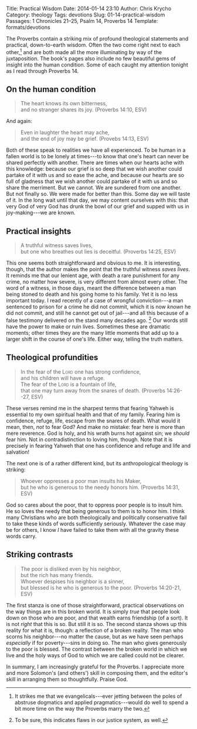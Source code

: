 Title: Practical Wisdom
Date: 2014-01-14 23:10
Author: Chris Krycho
Category: theology
Tags: devotions
Slug: 01-14-practical-wisdom
Passages: 1 Chronicles 21–25, Psalm 14, Proverbs 14
Template: formats/devotions

The Proverbs contain a striking mix of profound theological statements and practical, down-to-earth wisdom. Often the two come right next to each other,[^contrast?] and are both made all the more illuminating by way of the juxtaposition. The book's pages also include no few beautiful gems of insight into the human condition. Some of each caught my attention tonight as I read through Proverbs 14.

## On the human condition

> The heart knows its own bitterness,  
> and no stranger shares its joy. (Proverbs 14:10, ESV)

And again:

> Even in laughter the heart may ache,  
> and the end of joy may be grief. (Provebs 14:13, ESV)

Both of these speak to realities we have all experienced. To be human in a fallen world is to be lonely at times---to know that one's heart can never be shared perfectly with another. There are times when our hearts ache with this knowledge: because our grief is so deep that we wish another could partake of it with us and so ease the ache, and because our hearts are so full of gladness that we wish another could partake of it with us and so share the merriment. But we cannot. We are sundered from one another. But not finally so. We were made for better than this. Some day we will taste of it. In the long wait until that day, we may content ourselves with this: that very God of very God has drunk the bowl of our grief and supped with us in joy-making---we are known.

## Practical insights

> A truthful witness saves lives,  
> but one who breathes out lies is deceitful. (Proverbs 14:25, ESV)

This one seems both straightforward and obvious to me. It is interesting, though, that the author makes the point that the truthful witness *saves lives*. It reminds me that our lenient age, with death a rare punishment for any crime, no matter how severe, is very different from almost every other. The word of a witness, in those days, meant the difference between a man being stoned to death and his going home to his family. Yet it is no less important today. I read recently of a case of wrongful conviction---a man sentenced to prison for a crime he did not commit, which it is now *known* he did not commit, and still he cannot get out of jail---and all this because of a false testimony delivered on the stand many decades ago. [^justice] Our words still have the power to make or ruin lives. Sometimes these are dramatic moments; other times they are the many little moments that add up to a larger shift in the course of one's life. Either way, telling the truth matters.

## Theological profundities

> In the fear of the <span style="font-variant: small-caps">Lord</span> one has strong confidence,  
> and his children will have a refuge.  
> The fear of the <span style="font-variant: small-caps">Lord</span> is a fountain of life,  
> that one may turn away from the snares of death. (Proverbs 14:26--27, ESV)

These verses remind me in the sharpest terms that fearing Yahweh is essential to my own spiritual health and that of my family. Fearing him is confidence, refuge, life, escape from the snares of death. What would it mean, then, *not* to fear God? And make no mistake: fear here is more than mere reverence. God is holy, and his wrath burns hot against sin; we *should* fear him. Not in contradistinction to loving him, though. Note that it is precisely in fearing Yahweh that one has confidence and refuge and life and salvation!

The next one is of a rather different kind, but its anthropological theology is striking:

> Whoever oppresses a poor man insults his Maker,  
> but he who is generous to the needy honors him. (Proverbs 14:31, ESV)

God so cares about the poor, that to oppress poor people is to insult him. He so loves the needy that being generous to them is to honor him. I think many Christians who are both theologically and politically conservative fail to take these kinds of words sufficiently seriously. Whatever the case may be for others, I know *I* have failed to take them with all the gravity these words carry.

## Striking contrasts

> The poor is disliked even by his neighbor,  
> but the rich has many friends.  
> Whoever despises his neighbor is a sinner,  
> but blessed is he who is generous to the poor. (Proverbs 14:20-21, ESV)

The first stanza is one of those straightforward, practical observations on the way things are in this broken world. It is simply *true* that people look down on those who are poor, and that wealth earns friendship (of a sort). It is not *right* that this is so. But still it is so. The second stanza shows up this reality for what it is, though: a reflection of a broken reality. The man who scorns his neighbor---no matter the cause, but as we have seen perhaps *especially* if for poverty---sins in doing so. The man who gives generously to the poor is blessed. The contrast between the broken world in which we live and the holy ways of God to which we are called could not be clearer.

In summary, I am increasingly grateful for the Proverbs. I appreciate more and more Solomon's (and others') skill in composing them, and the editor's skill in arranging them so thoughtfully. Praise God.

[^contrast?]: It strikes me that we evangelicals---ever jetting between the poles of abstruse dogmatics and applied pragmatics---would do well to spend a bit more time on the way the Proverbs marry the two.

[^justice]: To be sure, this indicates flaws in our justice system, as well.